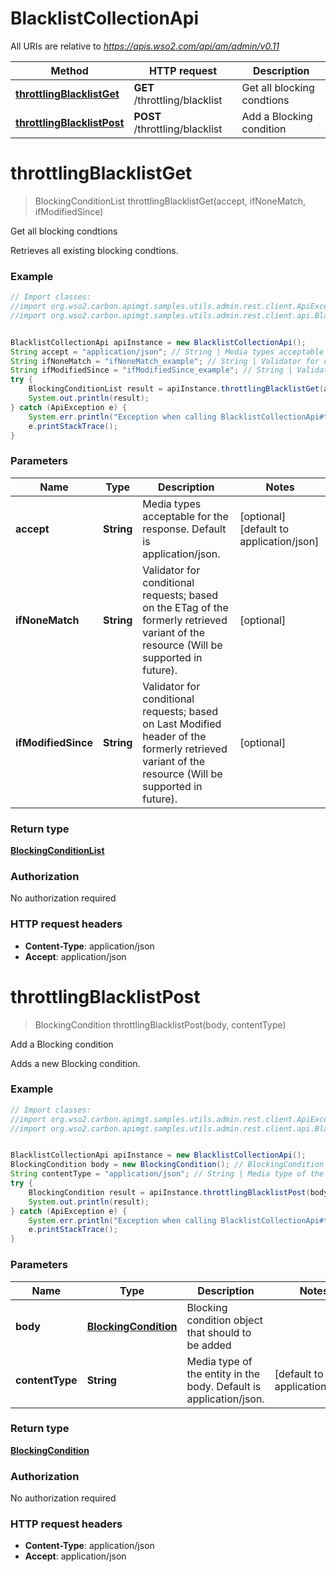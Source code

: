 # BlacklistCollectionApi

All URIs are relative to *https://apis.wso2.com/api/am/admin/v0.11*

Method | HTTP request | Description
------------- | ------------- | -------------
[**throttlingBlacklistGet**](BlacklistCollectionApi.md#throttlingBlacklistGet) | **GET** /throttling/blacklist | Get all blocking condtions
[**throttlingBlacklistPost**](BlacklistCollectionApi.md#throttlingBlacklistPost) | **POST** /throttling/blacklist | Add a Blocking condition


<a name="throttlingBlacklistGet"></a>
# **throttlingBlacklistGet**
> BlockingConditionList throttlingBlacklistGet(accept, ifNoneMatch, ifModifiedSince)

Get all blocking condtions

Retrieves all existing blocking condtions. 

### Example
```java
// Import classes:
//import org.wso2.carbon.apimgt.samples.utils.admin.rest.client.ApiException;
//import org.wso2.carbon.apimgt.samples.utils.admin.rest.client.api.BlacklistCollectionApi;


BlacklistCollectionApi apiInstance = new BlacklistCollectionApi();
String accept = "application/json"; // String | Media types acceptable for the response. Default is application/json. 
String ifNoneMatch = "ifNoneMatch_example"; // String | Validator for conditional requests; based on the ETag of the formerly retrieved variant of the resource (Will be supported in future). 
String ifModifiedSince = "ifModifiedSince_example"; // String | Validator for conditional requests; based on Last Modified header of the formerly retrieved variant of the resource (Will be supported in future). 
try {
    BlockingConditionList result = apiInstance.throttlingBlacklistGet(accept, ifNoneMatch, ifModifiedSince);
    System.out.println(result);
} catch (ApiException e) {
    System.err.println("Exception when calling BlacklistCollectionApi#throttlingBlacklistGet");
    e.printStackTrace();
}
```

### Parameters

Name | Type | Description  | Notes
------------- | ------------- | ------------- | -------------
 **accept** | **String**| Media types acceptable for the response. Default is application/json.  | [optional] [default to application/json]
 **ifNoneMatch** | **String**| Validator for conditional requests; based on the ETag of the formerly retrieved variant of the resource (Will be supported in future).  | [optional]
 **ifModifiedSince** | **String**| Validator for conditional requests; based on Last Modified header of the formerly retrieved variant of the resource (Will be supported in future).  | [optional]

### Return type

[**BlockingConditionList**](BlockingConditionList.md)

### Authorization

No authorization required

### HTTP request headers

 - **Content-Type**: application/json
 - **Accept**: application/json

<a name="throttlingBlacklistPost"></a>
# **throttlingBlacklistPost**
> BlockingCondition throttlingBlacklistPost(body, contentType)

Add a Blocking condition

Adds a new Blocking condition. 

### Example
```java
// Import classes:
//import org.wso2.carbon.apimgt.samples.utils.admin.rest.client.ApiException;
//import org.wso2.carbon.apimgt.samples.utils.admin.rest.client.api.BlacklistCollectionApi;


BlacklistCollectionApi apiInstance = new BlacklistCollectionApi();
BlockingCondition body = new BlockingCondition(); // BlockingCondition | Blocking condition object that should to be added 
String contentType = "application/json"; // String | Media type of the entity in the body. Default is application/json. 
try {
    BlockingCondition result = apiInstance.throttlingBlacklistPost(body, contentType);
    System.out.println(result);
} catch (ApiException e) {
    System.err.println("Exception when calling BlacklistCollectionApi#throttlingBlacklistPost");
    e.printStackTrace();
}
```

### Parameters

Name | Type | Description  | Notes
------------- | ------------- | ------------- | -------------
 **body** | [**BlockingCondition**](BlockingCondition.md)| Blocking condition object that should to be added  |
 **contentType** | **String**| Media type of the entity in the body. Default is application/json.  | [default to application/json]

### Return type

[**BlockingCondition**](BlockingCondition.md)

### Authorization

No authorization required

### HTTP request headers

 - **Content-Type**: application/json
 - **Accept**: application/json

